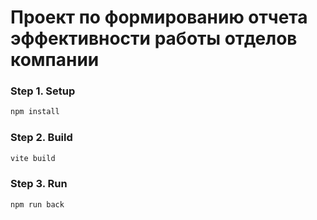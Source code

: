 # Проект по формированию отчета эффективности работы отделов компании


### Step 1. Setup

```sh
npm install
```

### Step 2. Build

```sh
vite build
```

### Step 3. Run

```sh
npm run back
```

